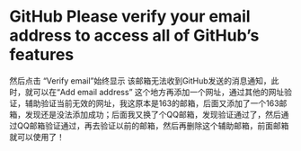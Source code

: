 # GitHub Please verify your email address to access all of GitHub’s features

然后点击 “Verify email”始终显示 该邮箱无法收到GitHub发送的消息通知，此时，就可以在“Add email address” 这个地方再添加一个网址，通过其他的网址验证，辅助验证当前无效的网址，我这原本是163的邮箱，后面又添加了一个163邮箱，发现还是没法添加成功；后面我又换了个QQ邮箱，发现验证通过了，然后通过QQ邮箱验证通过，再去验证以前的邮箱，然后再删除这个辅助邮箱，前面邮箱就可以使用了！